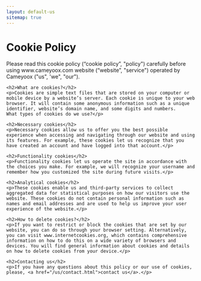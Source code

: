 ```yaml
---
layout: default-us
sitemap: true
---
```

<div class="text">
	<h1 class="center">Cookie Policy</h1>
	<p>Please read this cookie policy (“cookie policy”, "policy") carefully before using www.cameyoox.com website (“website”, "service") operated by Cameyoox ("us", 'we", "our").</p>
	
	<h2>What are cookies?</h2>
	<p>Cookies are simple text files that are stored on your computer or mobile device by a website’s server. Each cookie is unique to your web browser. It will contain some anonymous information such as a unique identifier, website’s domain name, and some digits and numbers.
	What types of cookies do we use?</p>
	
	<h2>Necessary cookies</h2>
	<p>Necessary cookies allow us to offer you the best possible experience when accessing and navigating through our website and using its features. For example, these cookies let us recognize that you have created an account and have logged into that account.</p>
	
	<h2>Functionality cookies</h2>
	<p>Functionality cookies let us operate the site in accordance with the choices you make. For example, we will recognize your username and remember how you customized the site during future visits.</p>
	
	<h2>Analytical cookies</h2>
	<p>These cookies enable us and third-party services to collect aggregated data for statistical purposes on how our visitors use the website. These cookies do not contain personal information such as names and email addresses and are used to help us improve your user experience of the website.</p>
	
	<h2>How to delete cookies?</h2>
	<p>If you want to restrict or block the cookies that are set by our website, you can do so through your browser setting. Alternatively, you can visit www.internetcookies.org, which contains comprehensive information on how to do this on a wide variety of browsers and devices. You will find general information about cookies and details on how to delete cookies from your device.</p>
	
	<h2>Contacting us</h2>
	<p>If you have any questions about this policy or our use of cookies, please, <a href="/us/contact.html">contact us</a>.</p>
</div>

